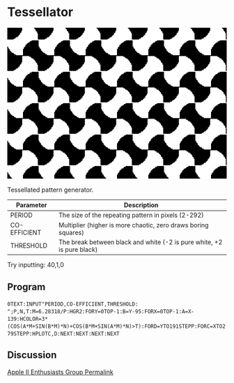 # Tessellator

![image](media/tessellator.png "Tessellator Screenshot")

Tessellated pattern generator.

| Parameter | Description |
|---|---|
| PERIOD | The size of the repeating pattern in pixels (2-292) |
| CO-EFFICIENT | Multiplier (higher is more chaotic, zero draws boring squares) |
| THRESHOLD | The break between black and white (-2 is pure white, +2 is pure black) |

Try inputting: 40,1,0

## Program

`0TEXT:INPUT"PERIOD,CO-EFFICIENT,THRESHOLD: ";P,N,T:M=6.28318/P:HGR2:FORY=0TOP-1:B=Y-95:FORX=0TOP-1:A=X-139:HCOLOR=3*(COS(A*M+SIN(B*M)*N)+COS(B*M+SIN(A*M)*N)>T):FORD=YTO191STEPP:FORC=XTO279STEPP:HPLOTC,D:NEXT:NEXT:NEXT:NEXT`

## Discussion

[Apple II Enthusiasts Group Permalink](https://www.facebook.com/groups/5251478676/permalink/10158481850618677/)




